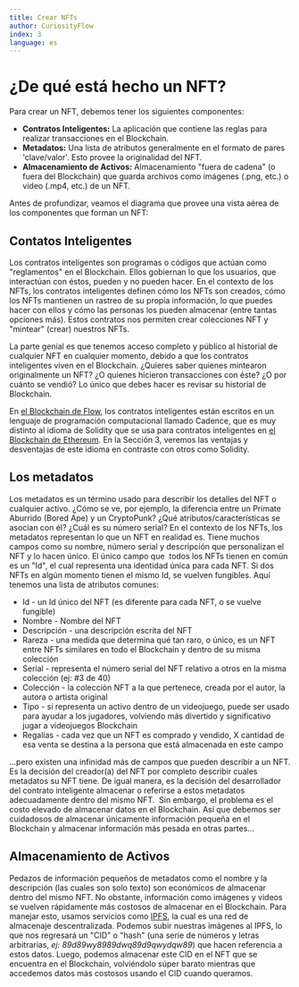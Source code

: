 ```yaml
---
title: Crear NFTs
author: CuriosityFlow
index: 3
language: es
---
```


<script>
  import { Diagram, ProcessStep, ContractExample, IpfsFlow } from "$components/guide-diagrams/index"
</script>

# ¿De qué está hecho un NFT?

Para crear un NFT, debemos tener los siguientes componentes:

- **Contratos Inteligentes:** La aplicación que contiene las reglas para realizar transacciones en el Blockchain.
- **Metadatos:** Una lista de atributos generalmente en el formato de pares 'clave/valor'. Esto provee la originalidad del NFT.
- **Almacenamiento de Activos:** Almacenamiento "fuera de cadena" (o fuera del Blockchain) que guarda archivos como imágenes (.png, etc.) o video (.mp4, etc.) de un NFT.

Antes de profundizar, veamos el diagrama que provee una vista aérea de los componentes que forman un NFT:

<Diagram name="El proceso de principio a fin para desplegar un NFT" number="2.1">
  <ProcessStep/>
</Diagram>

## Contatos Inteligentes

Los contratos inteligentes son programas o códigos que actúan como "reglamentos" en el Blockchain. Ellos gobiernan lo que los usuarios, que interactúan con éstos, pueden y no pueden hacer. En el contexto de los NFTs, los contratos inteligentes definen cómo los NFTs son creados, cómo los NFTs mantienen un rastreo de su propia información, lo que puedes hacer con ellos y cómo las personas los pueden almacenar (entre tantas opciones más). Estos contratos nos permiten crear colecciones NFT y "mintear" (crear) nuestros NFTs.

La parte genial es que tenemos acceso completo y público al historial de cualquier NFT en cualquier momento, debido a que los contratos inteligentes viven en el Blockchain. ¿Quieres saber quienes mintearon originalmente un NFT? ¿O quienes hicieron transacciones con éste? ¿O por cuánto se vendió? Lo único que debes hacer es revisar su historial de Blockchain.

En [el Blockchain de Flow](http://onflow.org), los contratos inteligentes están escritos en un lenguaje de programación computacional llamado Cadence, que es muy distinto al idioma de Solidity que se usa para contratos inteligentes en [el Blockchain de Ethereum](https://ethereum.org/en/). En la Sección 3, veremos las ventajas y desventajas de este idioma en contraste con otros como Solidity.

<Diagram name="Un ejemplo de un contrato inteligente escrito en Cadence" number="2.2">
  <ContractExample/>
</Diagram>

## Los metadatos

Los metadatos es un término usado para describir los detalles del NFT o cualquier activo. ¿Cómo se ve, por ejemplo, la diferencia entre un Primate Aburrido (Bored Ape) y un CryptoPunk? ¿Qué atributos/características se asocian con él? ¿Cuál es su número serial? En el contexto de los NFTs, los metadatos representan lo que un NFT en realidad es. Tiene muchos campos como su nombre, número serial y descripción que personalizan el NFT y lo hacen único. El único campo que  todos los NFTs tienen en común es un "Id", el cual representa una identidad única para cada NFT. Si dos NFTs en algún momento tienen el mismo Id, se vuelven fungibles. Aquí tenemos una lista de atributos comunes:

- Id - un Id único del NFT (es diferente para cada NFT, o se vuelve fungible)
- Nombre - Nombre del NFT
- Descripción - una descripción escrita del NFT
- Rareza - una medida que determina qué tan raro, o único, es un NFT entre NFTs similares en todo el Blockchain y dentro de su misma colección
- Serial - representa el número serial del NFT relativo a otros en la misma colección (ej: #3 de 40)
- Colección - la colección NFT a la que pertenece, creada por el autor, la autora o artista original
- Tipo - si representa un activo dentro de un videojuego, puede ser usado para ayudar a los jugadores, volviendo más divertido y significativo jugar a videojuegos Blockchain
- Regalías - cada vez que un NFT es comprado y vendido, X cantidad de esa venta se destina a la persona que está almacenada en este campo

...pero existen una infinidad más de campos que pueden describir a un NFT. Es la decisión del creador(a) del NFT por completo describir cuales metadatos su NFT tiene. De igual manera, es la decisión del desarrollador del contrato inteligente almacenar o referirse a estos metadatos adecuadamente dentro del mismo NFT.  Sin embargo, el problema es el costo elevado de almacenar datos en el Blockchain. Así que debemos ser cuidadosos de almacenar únicamente información pequeña en el Blockchain y almacenar información más pesada en otras partes...

## Almacenamiento de Activos

Pedazos de información pequeños de metadatos como el nombre y la descripción (las cuales son solo texto) son económicos de almacenar dentro del mismo NFT. No obstante, información como imágenes y videos se vuelven rápidamente más costosos de almacenar en el Blockchain. Para manejar esto, usamos servicios como [IPFS](https://ipfs.io/), la cual es una red de almacenaje descentralizada. Podemos subir nuestras imágenes al IPFS, lo que nos regresará un "CID" o "hash" (una serie de números y letras arbitrarias, _ej: 89d89wy8989dwq89d9qwydqw89_) que hacen referencia a estos datos. Luego, podemos almacenar este CID en el NFT que se encuentra en el Blockchain, volviéndolo súper barato mientras que accedemos datos más costosos usando el CID cuando queramos.

<Diagram name="Flujo de datos hacia/desde IPFS" number="2.3">
  <IpfsFlow/>
</Diagram>

